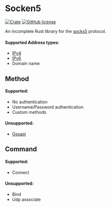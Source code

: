 # Socken5

[![Crate](https://img.shields.io/crates/v/socken5.svg)](https://crates.io/crates/socken5)
[![GitHub license](https://img.shields.io/github/license/FreeziFtw/Socken5)](./LICENSE.md)

An incomplete Rust library for the [socks5](https://tools.ietf.org/html/rfc1928) protocol.

#### Supported Address types:
- [IPv4](https://doc.rust-lang.org/std/net/struct.Ipv4Addr.html)
- [IPv6](https://doc.rust-lang.org/std/net/struct.Ipv6Addr.html)
- Domain name

## Method

#### Supported:
- No authentication
- Username/Password authentication
- Custom methods

#### Unsupported:
- [Gssapi](https://tools.ietf.org/html/rfc1961)

## Command

#### Supported:
- Connect

#### Unsupported:
- Bind
- Udp associate